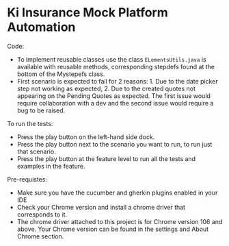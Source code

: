 # Ki Insurance Mock Platform Automation

Code:
- To implement reusable classes use the class `ELementsUtils.java` is available with reusable methods, corresponding stepdefs found at the bottom of the Mystepefs class.
- First scenario is expected to fail for 2 reasons: 1. Due to the date picker step not working as expected, 2. Due to the created quotes not appearing on the Pending Quotes as expected. The first issue would require collaboration with a dev and the second issue would require a bug to be raised. 

To run the tests:
- Press the play button on the left-hand side dock.
- Press the play button next to the scenario you want to run, to run just that scenario.
- Press the play button at the feature level to run all the tests and examples in the feature.

Pre-requistes:
- Make sure you have the cucumber and gherkin plugins enabled in your IDE
- Check your Chrome version and install a chrome driver that corresponds to it. 
- The chrome driver attached to this project is for Chrome version 106 and above. Your Chrome version can be found in the settings and About Chrome section.
